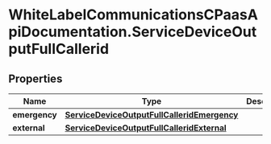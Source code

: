 # WhiteLabelCommunicationsCPaasApiDocumentation.ServiceDeviceOutputFullCallerid

## Properties

Name | Type | Description | Notes
------------ | ------------- | ------------- | -------------
**emergency** | [**ServiceDeviceOutputFullCalleridEmergency**](ServiceDeviceOutputFullCalleridEmergency.md) |  | [optional] 
**external** | [**ServiceDeviceOutputFullCalleridExternal**](ServiceDeviceOutputFullCalleridExternal.md) |  | [optional] 


